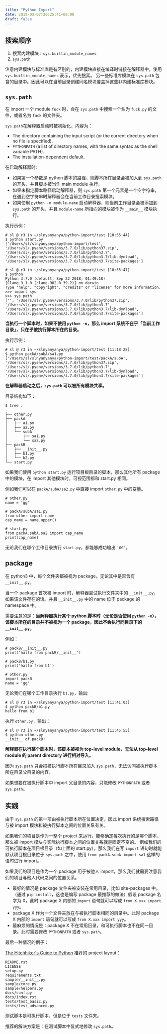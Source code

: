 ```yaml
---
title: "Python Import"
date: 2019-03-07T20:25:41+08:00
draft: false
---
```


## 搜索顺序

1. 搜索内建模块：`sys.builtin_module_names`
2. `sys.path`

注意内建模块与标准库是有区别的，内建模块直接在编译时链接在解释器中，使用 `sys.builtin_module_names` 表示，优先搜索。
另一些标准库模块在 `sys.path` 包含的目录中。因此可以在当前目录创建同名模块覆盖掉这些非内建标准库模块。

## `sys.path`

在 import 一个 module `fuck` 时，会在 `sys.path` 中搜索一个名为 `fuck.py` 的文件，或者名为 `fuck` 的文件夹。

`sys.path`在解释器启动时被初始化，内容为：

- The directory containing the input script (or the current directory when no file is specified).
- `PYTHONPATH` (a list of directory names, with the same syntax as the shell variable PATH).
- The installation-dependent default.

在启动解释器时:

- 如果第一个参数是 python 脚本的路径，则脚本所在目录会被加入到 `sys.path` 的开头，并且脚本被当作 main module 执行。
- 如果未指定脚本路径启动解释器，则 `sys.path` 第一个元素是一个空字符串，在遇到空字符串时解释器会在当前工作目录搜索模块。
- 如果使用 `python -m module-name` 启动解释器，则当前工作目录会被添加到 `sys.path` 的开头，并且 `module-name` 所指向的模块被作为 `__main__` 模块执行。

执行示例：
```
# sl @ r3 in ~/slnyanyanya/python-import/test [10:55:44]
$ python start.py
['/Users/sl/slnyanyanya/python-import/test',
'/Users/sl/.pyenv/versions/3.7.0/lib/python37.zip',
'/Users/sl/.pyenv/versions/3.7.0/lib/python3.7',
'/Users/sl/.pyenv/versions/3.7.0/lib/python3.7/lib-dynload',
'/Users/sl/.pyenv/versions/3.7.0/lib/python3.7/site-packages']

# sl @ r3 in ~/slnyanyanya/python-import/test [10:55:47]
$ python
Python 3.7.0 (default, Sep 22 2018, 01:49:18)
[Clang 9.1.0 (clang-902.0.39.2)] on darwin
Type "help", "copyright", "credits" or "license" for more information.
>>> import sys
>>> sys.path
['', '/Users/sl/.pyenv/versions/3.7.0/lib/python37.zip',
'/Users/sl/.pyenv/versions/3.7.0/lib/python3.7', 
'/Users/sl/.pyenv/versions/3.7.0/lib/python3.7/lib-dynload', 
'/Users/sl/.pyenv/versions/3.7.0/lib/python3.7/site-packages']
```

**当执行一个脚本时，如果不使用 `python -m`，那么 import 系统不在乎「当前工作目录」，只在乎被执行脚本所在的目录。**

执行示例：

```
# sl @ r3 in ~/slnyanyanya/python-import/test [11:18:28]
$ python packA/subA/sa1.py
['/Users/sl/slnyanyanya/python-import/test/packA/subA', 
'/Users/sl/.pyenv/versions/3.7.0/lib/python37.zip', 
'/Users/sl/.pyenv/versions/3.7.0/lib/python3.7', 
'/Users/sl/.pyenv/versions/3.7.0/lib/python3.7/lib-dynload', 
'/Users/sl/.pyenv/versions/3.7.0/lib/python3.7/site-packages']
```

**在解释器启动之后，`sys.path` 可以被所有模块共享。**

目录结构如下：

```
$ tree .
.
├── other.py
├── packA
│   ├── a1.py
│   ├── a2.py
│   └── subA
│       ├── sa1.py
│       └── sa2.py
├── packB
│   ├── __init__.py
│   ├── b1.py
│   └── b2.py
└── start.py
```

如果我们使用 `python start.py` 运行项目根目录的脚本，那么其他所有 package 中的模块，在 import 其他模块时，可视范围都和 start.py 相同。

例如我们可以在 `packA/subA/sa2.py` 中直接 import `other.py` 中的变量。

```
# other.py
name = 'gg'

# packA/subA/sa1.py
from other import name
cap_name = name.upper()

# start.py
from packA.subA.sa2 import cap_name
print(cap_name)
```

无论我们在哪个工作目录执行 `start.py`，都能够成功输出 `'GG'`。

## package

在 python3 中，每个文件夹都被视为 package，无论其中是否含有 `__init__.py`。

当一个 package 首次被 import 时，解释器尝试执行文件夹中的 `__init__.py`，如果该文件存在的话。并且 `__init__.py` 中的 name 位于 package 的 namespace 中。

需要注意的是：**当解释器执行某个 python 脚本时（无论是否使用 `python -m`），该脚本所在的目录并不被视为一个 package，因此不会执行同目录下的 `__init__.py`。**

例如：

```
# packB/__init__.py
print('hallo from packB/__init__')

# packB/b1.py
print('hallo from b1')

# other.py
import packB
name = 'gg'
```

无论我们在哪个工作目录执行 `b1.py`，输出:

```
# sl @ r3 in ~/slnyanyanya/python-import/test [11:41:03]
$ python packB/b1.py
hello from b1
```

执行 `other.py`，输出：

```
# sl @ r3 in ~/slnyanyanya/python-import/test [11:45:55]
$ python other.py
__init__ of packB!
```

**解释器在执行某个脚本时，该脚本被视为 top-level module，无法从 top-level module 的 parent directory 进行相对导入。**

因为 `sys.path` 只会把被执行脚本所在目录加入 `sys.path`，无法访问被执行脚本所在目录父目录的内容。

如果想要在被执行脚本中 import 父目录的内容，只能修改 `PYTHONPATH` 或者 `sys.path`。

## 实践

由于 `sys.path` 的第一项由被执行脚本所在位置决定，因此 import 系统搜索路径与被 import 模块和被执行脚本之间的位置关系有关。

如果我们的项目是作为一整个 project 来运行，能够确定每次执行的是哪个脚本，那么被 import 模块与实际执行脚本之间的位置关系就是固定不变的。
例如我们的可执行脚本在项目根目录（如上面的 start.py），那么我们在写 `import` 语句时就能默认项目根目录位于 `sys.path` 之中，使用 `from packA.subA import sa1` 这样的语句进行 import。

如果我们的项目是作为一个 package 用于被他人 import，那么我们就需要注意我们的项目与他人代码之间的位置关系。

- 最好的情况是 package 文件夹被安装在常用目录，比如 site-packages 中。（通过 `pip install`，这也是编写 package 最推荐的做法）假设 package 名字为 X，此时 package X 内部的 `import` 语句就可以写成 `from X.xxx import yyy`。
- package X 作为一个文件夹放在与被执行脚本相同的目录中。此时 package X 内部的 `import` 语句就可以写成 `from X.xxx import yyy`。
- 最麻烦的情况是：package X 不在常用目录，和可执行脚本也不在同一目录。此时需要修改 `PYTHONPATH` 或者 `sys.path`。

最后一种情况的例子：

[The Hitchhiker's Guide to Python](https://docs.python-guide.org/writing/structure/#test-suite)  推荐的 project layout：

```
README.rst
LICENSE
setup.py
requirements.txt
sample/__init__.py
sample/core.py
sample/helpers.py
docs/conf.py
docs/index.rst
tests/test_basic.py
tests/test_advanced.py
```

测试脚本是可执行脚本，但是位于 `tests` 文件夹。

推荐的解决方案是：在测试脚本中显式地修改 `sys.path`。